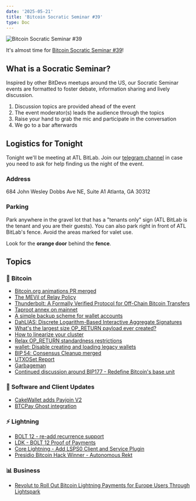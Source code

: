 ```yaml
---
date: '2025-05-21'
title: 'Bitcoin Socratic Seminar #39'
type: Doc
---
```


![Bitcoin Socratic Seminar #39](/bitcoin-socratic-seminar-39.jpg)

It's almost time for <a href="https://www.meetup.com/atlantabitdevs/">Bitcoin Socratic Seminar #39</a>!

## What is a Socratic Seminar?

Inspired by other BitDevs meetups around the US, our Socratic Seminar events are formatted to foster debate, information sharing and lively discussion.

1. Discussion topics are provided ahead of the event
2. The event moderator(s) leads the audience through the topics
3. Raise your hand to grab the mic and participate in the conversation
4. We go to a bar afterwards

## Logistics for Tonight

Tonight we'll be meeting at ATL BitLab. Join our <a href="https://atlantabitdevs.org/telegram/" target="_blank">telegram channel</a> in case you need to ask for help finding us the night of the event.

### Address

684 John Wesley Dobbs Ave NE,
Suite A1
Atlanta, GA 30312

### Parking

Park anywhere in the gravel lot that has a "tenants only" sign (ATL BitLab is the tenant and you are their guests). You can also park right in front of ATL BitLab's fence. Avoid the areas marked for valet use.

Look for the **orange door** behind the **fence**.

## Topics

### 🧡 Bitcoin

- [Bitcoin.org animations PR merged](https://github.com/bitcoin-dot-org/Bitcoin.org/pull/4254)
- [The MEVil of Relay Policy](https://spiralbtc.substack.com/p/the-mevil-of-relay-policy)
- [Thunderbolt: A Formally Verified Protocol for Off-Chain Bitcoin Transfers](https://eprint.iacr.org/2025/709)
- [Taproot annex on mainnet](https://x.com/mononautical/status/1921180666831499737?s=46)
- [A simple backup scheme for wallet accounts](https://delvingbitcoin.org/t/a-simple-backup-scheme-for-wallet-accounts/1607/1)
- [DahLIAS: Discrete Logarithm-Based Interactive Aggregate Signatures](https://mailing-list.bitcoindevs.xyz/bitcoindev/be3813bf-467d-4880-9383-2a0b0223e7e5@gmail.com/)
- [What's the largest size OP_RETURN payload ever created?](https://bitcoin.stackexchange.com/questions/126131/whats-the-largest-size-op-return-payload-ever-created)
- [How to linearize your cluster](https://delvingbitcoin.org/t/how-to-linearize-your-cluster/303/68)
- [Relax OP_RETURN standardness restrictions](https://mailing-list.bitcoindevs.xyz/bitcoindev/rhfyCHr4RfaEalbfGejVdolYCVWIyf84PT2062DQbs5-eU8BPYty5sGyvI3hKeRZQtVC7rn_ugjUWFnWCymz9e9Chbn7FjWJePllFhZRKYk=@protonmail.com/)
- [wallet: Disable creating and loading legacy wallets](https://github.com/bitcoin/bitcoin/pull/31250)
- [BIP 54: Consensus Cleanup merged](https://github.com/bitcoin/bips/pull/1800)
- [UTXOSet Report](https://research.mempool.space/utxo-set-report/)
- [Garbageman](https://x.com/theinstagibbs/status/1924784110754549900)
- [Continued discussion around BIP177 - Redefine Bitcoin's base unit](https://github.com/bitcoin/bips/blob/master/bip-0177.mediawiki)

### 📱 Software and Client Updates
- [CakeWallet adds Payjoin V2](https://x.com/cakewallet/status/1924594310202155069)
- [BTCPay Ghost integration](https://x.com/BtcpayServer/status/1923391823059333356)

### ⚡️ Lightning

- [BOLT 12 - re-add recurrence support](https://github.com/lightning/bolts/pull/1240)
- [LDK - BOLT 12 Proof of Payments](https://github.com/lightningdevkit/rust-lightning/pull/3593)
- [Core Lightning - Add LSPS0 Client and Service Plugin](https://github.com/ElementsProject/lightning/pull/8227)
- [Presidio Bitcoin Hack Winner - Autonomous Rekt](https://x.com/jbrill_/status/1924515004801233237)

### 📊 Business

- [Revolut to Roll Out Bitcoin Lightning Payments for Europe Users Through Lightspark
](https://www.coindesk.com/business/2025/05/07/revolut-to-roll-out-bitcoin-lightning-payments-for-europe-users-through-lightspark)
